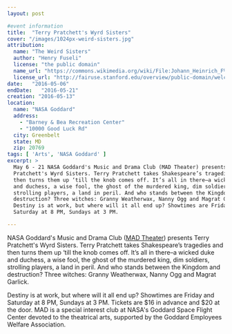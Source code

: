```yaml
---
layout: post

#event information
title:  "Terry Pratchett's Wyrd Sisters"
cover: "/images/1024px-weird-sisters.jpg"
attribution:
  name: "The Weird Sisters"
  author: "Henry Fuseli"
  license: "the public domain"
  name_url: "https://commons.wikimedia.org/wiki/File:Johann_Heinrich_F%C3%BCssli_019.jpg"
  license_url: "http://fairuse.stanford.edu/overview/public-domain/welcome"
date:   "2016-05-06"
endDate:   "2016-05-21"
creation: "2016-05-13"
location:
  name: "NASA Goddard"
  address:
    - "Barney & Bea Recreation Center"
    - "10000 Good Luck Rd"
  city: Greenbelt
  state: MD
  zip: 20769
tags: [ 'Arts', 'NASA Goddard' ]
excerpt: >
  May 6 - 21 NASA Goddard's Music and Drama Club (MAD Theater) presents Terry
  Pratchett's Wyrd Sisters. Terry Pratchett takes Shakespeare’s tragedies and
  then turns them up ‘till the knob comes off. It’s all in there–a wicked duke
  and duchess, a wise fool, the ghost of the murdered king, dim soldiers,
  strolling players, a land in peril. And who stands between the Kingdom and
  destruction? Three witches: Granny Weatherwax, Nanny Ogg and Magrat Garlick.
  Destiny is at work, but where will it all end up? Showtimes are Friday and
  Saturday at 8 PM, Sundays at 3 PM.

---
```


NASA Goddard's Music and Drama Club ([MAD Theater](http://www.madtheater.org/))
presents Terry Pratchett's Wyrd Sisters. Terry Pratchett takes
Shakespeare’s tragedies and then turns them up ‘till the knob comes off.
It’s all in there–a wicked duke and duchess, a wise fool, the ghost of
the murdered king, dim soldiers, strolling players, a land in peril.
And who stands between the Kingdom and destruction? Three witches:
Granny Weatherwax, Nanny Ogg and Magrat Garlick.

Destiny is at work, but where will it all end up? Showtimes are Friday and
Saturday at 8 PM, Sundays at 3 PM. Tickets are $16 in advance and $20 at
the door. MAD is a special interest club at NASA's Goddard Space Flight Center
devoted to the theatrical arts, supported by the Goddard Employees Welfare
Association.
